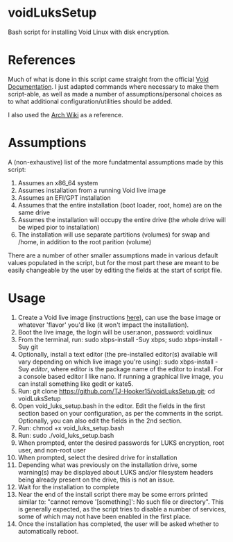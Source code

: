 # voidLuksSetup
Bash script for installing Void Linux with disk encryption.

# References
Much of what is done in this script came straight from the official [Void Documentation](https://docs.voidlinux.org/installation/guides/fde.html). I just adapted commands where necessary to make them script-able, as well as made a number of assumptions/personal choices as to what additional configuration/utilities should be added.

I also used the [Arch Wiki](https://wiki.archlinux.org/) as a reference.

# Assumptions
A (non-exhaustive) list of the more fundatmental assumptions made by this script:
1. Assumes an x86_64 system
2. Assumes installation from a running Void live image
3. Assumes an EFI/GPT installation
4. Assumes that the entire installation (boot loader, root, home) are on the same drive
5. Assumes the installation will occupy the entire drive (the whole drive will be wiped pior to installation)
6. The installation will use separate partitions (volumes) for swap and /home, in addition to the root parition (volume)

There are a number of other smaller assumptions made in various default values populated in the script, but for the most part these are meant to be easily changeable by the user by editing the fields at the start of script file.

# Usage
1. Create a Void live image (instructions [here](https://docs.voidlinux.org/installation/live-images/prep.html)), can use the base image or whatever 'flavor' you'd like (it won't impact the installation).
2. Boot the live image, the login will be user:anon, password: voidlinux
3. From the terminal, run: sudo xbps-install -Suy xbps; sudo xbps-install -Suy git
4. Optionally, install a text editor (the pre-installed editor(s) available will vary depending on which live image you're using): sudo xbps-install -Suy *editor*, where editor is the package name of the editor to install. For a console based editor I like nano. If running a graphical live image, you can install something like gedit or kate5. 
5. Run: git clone https://github.com/TJ-Hooker15/voidLuksSetup.git; cd voidLuksSetup
6. Open void_luks_setup.bash in the editor. Edit the fields in the first section based on your configuration, as per the comments in the script. Optionally, you can also edit the fields in the 2nd section.
7. Run: chmod +x void_luks_setup.bash
8. Run: sudo ./void_luks_setup.bash
9. When prompted, enter the desired passwords for LUKS encryption, root user, and non-root user
10. When prompted, select the desired drive for installation
11. Depending what was previously on the installation drive, some warning(s) may be displayed about LUKS and/or filesystem headers being already present on the drive, this is not an issue.
12. Wait for the installation to complete
13. Near the end of the install script there may be some errors printed similar to: "cannot remove '[something]': No such file or directory". This is generally expected, as the script tries to disable a number of services, some of which may not have been enabled in the first place.
14. Once the installation has completed, the user will be asked whether to automatically reboot.
